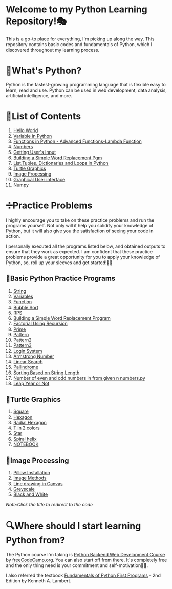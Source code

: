 # Welcome to my Python Learning Repository!🎭
 This is a go-to place for everything, I'm picking up along the way. This repository contains basic codes and fundamentals of Python, which I discovered throughout my learning process.

# 🐍What's Python?
Python is the fastest-growing programming language that is flexible easy to learn, read and use. Python can be used in web development, data analysis, artificial intelligence, and more.

# 📃List of Contents

1. [Hello World](https://github.com/meghaarajeev/Python-learning-repository-/blob/main/1.Hello%20World.md)
2. [Variable in Python](https://github.com/meghaarajeev/Python-learning-repository-/blob/main/2.Variable%20in%20Python.md)
3. [Functions in Python - Advanced Functions-Lambda Function](https://github.com/meghaarajeev/Python-learning-repository-/blob/main/Functions%20in%20Python.md)
4. [Numbers](https://github.com/meghaarajeev/Python-learning-repository-/blob/main/4.Numbers.md)
5. [Getting User's Input](https://github.com/meghaarajeev/Python-learning-repository-/blob/main/Getting%20User's%20Input.md)
6. [Building a Simple Word Replacement Pgm](https://github.com/meghaarajeev/Python-learning-repository-/blob/main/Codes/Building%20a%20Simple%20Word%20Replacement%20Pgm.py)
7. [List,Tuples, Dictionaries and Loops in Python](https://github.com/meghaarajeev/Python-learning-repository-/blob/main/List%20in%20Python.md)
8. [Turtle Graphics](https://github.com/meghaarajeev/Python-learning-repository-/blob/main/%20Turtle%20Graphics.md)
9. [Image Processing](https://github.com/meghaarajeev/Python-learning-repository-/blob/main/%20Image%20processing.md)
10. [Graphical User interface](https://github.com/meghaarajeev/Python-learning-repository-/blob/main/%20.%20Grahical%20User%20Interface%20(GUI).md)
11. [Numpy](https://github.com/meghaarajeev/Python-learning-repository-/blob/main/%20Numpy.md)
# ➗Practice Problems
I highly encourage you to take on these practice problems and run the programs yourself. Not only will it help you solidify your knowledge of Python, but it will also give you the satisfaction of seeing your code in action.

I personally executed all the programs listed below, and obtained outputs to ensure that they work as expected. I am confident that these practice problems provide a great opportunity for you to apply your knowledge of Python, so, roll up your sleeves and get started!💪🏼

## 🐍Basic Python Practice Programs
1. [String](https://github.com/meghaarajeev/Python-learning-repository-/blob/main/Codes/1.String.py)
2. [Variables](https://github.com/meghaarajeev/Python-learning-repository-/blob/main/Codes/7.Factorial%20using%20recursion.py)
3. [Function](https://github.com/meghaarajeev/Python-learning-repository-/blob/main/Codes/2.variables.py)
4. [Bubble Sort](https://github.com/meghaarajeev/Python-learning-repository-/blob/main/Codes/4.Bubblesort.py)
5. [RPS](https://github.com/meghaarajeev/Python-learning-repository-/blob/main/Codes/5.rock-paper-scissor.py)
6. [Building a Simple Word Replacement Program](https://github.com/meghaarajeev/Python-learning-repository-/blob/main/Codes/6.Building%20a%20Simple%20Word%20Replacement%20Pgm.py)
7. [Factorial Using Recursion](https://github.com/meghaarajeev/Python-learning-repository-/blob/main/Codes/7.Factorial%20using%20recursion.py)
8. [Prime](https://github.com/meghaarajeev/Python-learning-repository-/blob/main/Codes/8.Prime.py)
9. [Pattern](https://github.com/meghaarajeev/Python-learning-repository-/blob/main/Codes/9.%20Pattern.py)
10. [Pattern2](https://github.com/meghaarajeev/Python-learning-repository-/blob/main/Codes/10.Pattern2.py)
11. [Pattern3](https://github.com/meghaarajeev/Python-learning-repository-/blob/main/Codes/11.%20Pattern3.py)
12. [Login System](https://github.com/meghaarajeev/Python-learning-repository-/blob/main/Codes/12.Login%20System.py)
13. [Armstrong Number](https://github.com/meghaarajeev/Python-learning-repository-/blob/main/Codes/13.%20ArmstrongNumber.py)
14. [Linear Search](https://github.com/meghaarajeev/Python-learning-repository-/blob/main/Codes/14.%20Linear%20Search.py)
15. [Pallindrome](https://github.com/meghaarajeev/Python-learning-repository-/blob/main/Codes/Pallindrome.py)
16. [Sorting Based on String Length](https://github.com/meghaarajeev/Python-learning-repository-/blob/main/Codes/16.%20Sorting%20based%20on%20String%20length.py)
17. [Number of even and odd numbers in from given n numbers.py](https://github.com/meghaarajeev/Python-learning-repository-/tree/main/Codes)
18. [Leap Year or Not](https://github.com/meghaarajeev/Python-learning-repository-/blob/main/Codes/Leap%20Year%20or%20Not.py)

## 🐢Turtle Graphics

1. [Square](https://github.com/meghaarajeev/Python-learning-repository-/blob/main/Codes/17.%20Turtle-Square.py)
2. [Hexagon](https://github.com/meghaarajeev/Python-learning-repository-/blob/main/Codes/18.%20Turtle-Hexagon.py)
3. [Radial Hexagon](https://github.com/meghaarajeev/Python-learning-repository-/blob/main/Codes/19.%20Turtle-Radialhexagon.py)
4. [T in 2 colors](https://github.com/meghaarajeev/Python-learning-repository-/blob/main/Codes/20.%20Turtle%20-%20T%20in%202%20colors.py)
5.  [Star](https://github.com/meghaarajeev/Python-learning-repository-/blob/main/Codes/21.%20Turtle-Star.py)
6. [Spiral helix](https://github.com/meghaarajeev/Python-learning-repository-/blob/main/Codes/22.%20Spiral%20Helix.py)
7. [NOTEBOOK](https://github.com/meghaarajeev/Python-learning-repository-/blob/main/Codes/24.%20Turtle.ipynb)

## 📸Image Processing

1. [Pillow Installation](https://github.com/meghaarajeev/Python-learning-repository-/blob/main/Codes/ImageProcessing.ipynb)
2. [Image Methods](https://github.com/meghaarajeev/Python-learning-repository-/blob/main/Codes/ImageProcessing.ipynb)
3. [Line drawing in Canvas](https://github.com/meghaarajeev/Python-learning-repository-/blob/main/Codes/ImageProcessing.ipynb)
4. [Greyscale](https://github.com/meghaarajeev/Python-learning-repository-/blob/main/Codes/ImageProcessing.ipynb)
5. [Black and White](https://github.com/meghaarajeev/Python-learning-repository-/blob/main/Codes/ImageProcessing.ipynb)

_Note:Click the title to redirect to the code_
# 🔍Where should I start learning Python from?

The Python course I'm taking is [Python Backend Web Development Course](https://www.youtube.com/watch?v=jBzwzrDvZ18) by [freeCodeCamp.org](https://www.youtube.com/@freecodecamp). You can also start off from there. It's completely free and the only thing need is your commitment and self-motivation💪🏿.

I also referred the textbook [Fundamentals of Python First Programs](https://z-library.se/book/3703891/dde88b/fundamentals-of-python-first-programs-2nd-edition.html) - 2nd Edition by Kenneth A. Lambert. 

